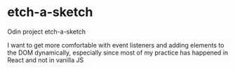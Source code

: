 # etch-a-sketch
Odin project etch-a-sketch

I want to get more comfortable with event listeners and adding elements to the DOM dynamically, especially since most of my practice has happened in React and not in vanilla JS